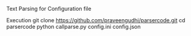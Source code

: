 Text Parsing for Configuration file


Execution
git clone https://github.com/praveengudhi/parsercode.git
cd parsercode
python callparse.py config.ini config.json